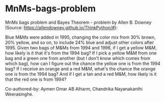 # MnMs-bags-problem

MnMs bags problem and Bayes Theorem - problem by Allen B. Downey (Source: https://allendowney.github.io/ThinkPython/#): 

Blue M&Ms were added in 1995, changing the color mix from 30% brown, 20% yellow, and so on, to include 24% blue and adjust other colors after 1995. Given two bags of M&Ms from 1994 and 1996, if I get a yellow M&M, how likely is it that it's from the 1994 bag? 
If I pick a yellow M&M from one bag and a green one from another (but I don't know which comes from which bag), how can I figure out the chance the yellow one is from the 1994 bag?
If I receive an orange and a red M&M, what's the chance the orange one is from the 1994 bag?
And if I get a tan and a red M&M, how likely is it that the red one is from 1994?

Co-authored-by: Aymen Omar AB Alharm, Chandrika Nayanakanthi Weerasinghe.
